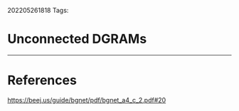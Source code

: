 202205261818
Tags: 
# Unconnected DGRAMs

---
# References
https://beej.us/guide/bgnet/pdf/bgnet_a4_c_2.pdf#20